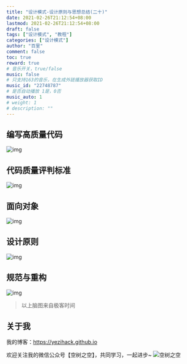 ```yaml
---
title: "设计模式-设计原则与思想总结(二十)"
date: 2021-02-26T21:12:54+08:00
lastmod: 2021-02-26T21:12:54+08:00
draft: false
tags: ["设计模式", "教程"]
categories: ["设计模式"]
author: "百里"
comment: false
toc: true
reward: true
# 音乐开关，true/false
music: false
# 只支持163的音乐，在生成外链播放器获取ID
music_id: "22748787"
# 是否自动播放 1是，0否
music_auto: 1
# weight: 1
# description: ""
---
```



## 编写高质量代码

![img](https://cdn.jsdelivr.net/gh/yezihack/assets/b/20210226211411.png?imageslim)



## 代码质量评判标准

![img](https://cdn.jsdelivr.net/gh/yezihack/assets/b/20210226211509.jpeg?imageslim)



## 面向对象

![img](https://cdn.jsdelivr.net/gh/yezihack/assets/b/20210226211540.jpeg?imageslim)

##  设计原则

![img](https://cdn.jsdelivr.net/gh/yezihack/assets/b/20210226211609.jpeg?imageslim)

## 规范与重构

![img](https://cdn.jsdelivr.net/gh/yezihack/assets/b/20210226211635.jpeg?imageslim)

> 以上脑图来自极客时间

## 关于我
我的博客：https://yezihack.github.io

欢迎关注我的微信公众号【空树之空】，共同学习，一起进步~
![空树之空](https://cdn.jsdelivr.net/gh/yezihack/assets/b/20210122112114.png?imageslim)